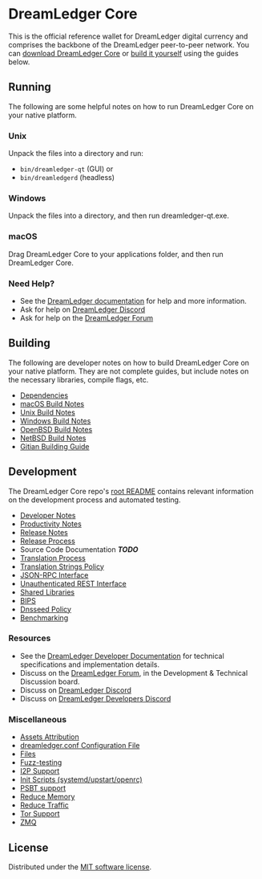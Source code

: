DreamLedger Core
==========

This is the official reference wallet for DreamLedger digital currency and comprises the backbone of the DreamLedger peer-to-peer network. You can [download DreamLedger Core](https://www.dreamledger.org/downloads/) or [build it yourself](#building) using the guides below.

Running
---------------------
The following are some helpful notes on how to run DreamLedger Core on your native platform.

### Unix

Unpack the files into a directory and run:

- `bin/dreamledger-qt` (GUI) or
- `bin/dreamledgerd` (headless)

### Windows

Unpack the files into a directory, and then run dreamledger-qt.exe.

### macOS

Drag DreamLedger Core to your applications folder, and then run DreamLedger Core.

### Need Help?

* See the [DreamLedger documentation](https://docs.dreamledger.org)
for help and more information.
* Ask for help on [DreamLedger Discord](http://staydreamledgery.com)
* Ask for help on the [DreamLedger Forum](https://dreamledger.eu/forum)

Building
---------------------
The following are developer notes on how to build DreamLedger Core on your native platform. They are not complete guides, but include notes on the necessary libraries, compile flags, etc.

- [Dependencies](dependencies.md)
- [macOS Build Notes](build-osx.md)
- [Unix Build Notes](build-unix.md)
- [Windows Build Notes](build-windows.md)
- [OpenBSD Build Notes](build-openbsd.md)
- [NetBSD Build Notes](build-netbsd.md)
- [Gitian Building Guide](gitian-building.md)

Development
---------------------
The DreamLedger Core repo's [root README](/README.md) contains relevant information on the development process and automated testing.

- [Developer Notes](developer-notes.md)
- [Productivity Notes](productivity.md)
- [Release Notes](release-notes.md)
- [Release Process](release-process.md)
- Source Code Documentation ***TODO***
- [Translation Process](translation_process.md)
- [Translation Strings Policy](translation_strings_policy.md)
- [JSON-RPC Interface](JSON-RPC-interface.md)
- [Unauthenticated REST Interface](REST-interface.md)
- [Shared Libraries](shared-libraries.md)
- [BIPS](bips.md)
- [Dnsseed Policy](dnsseed-policy.md)
- [Benchmarking](benchmarking.md)

### Resources
* See the [DreamLedger Developer Documentation](https://dreamledger.readme.io/)
  for technical specifications and implementation details.
* Discuss on the [DreamLedger Forum](https://dreamledger.eu/forum), in the Development & Technical Discussion board.
* Discuss on [DreamLedger Discord](http://staydreamledgery.com)
* Discuss on [DreamLedger Developers Discord](http://chat.dreamledgerdevs.org/)

### Miscellaneous
- [Assets Attribution](assets-attribution.md)
- [dreamledger.conf Configuration File](dreamledger-conf.md)
- [Files](files.md)
- [Fuzz-testing](fuzzing.md)
- [I2P Support](i2p.md)
- [Init Scripts (systemd/upstart/openrc)](init.md)
- [PSBT support](psbt.md)
- [Reduce Memory](reduce-memory.md)
- [Reduce Traffic](reduce-traffic.md)
- [Tor Support](tor.md)
- [ZMQ](zmq.md)

License
---------------------
Distributed under the [MIT software license](/COPYING).
